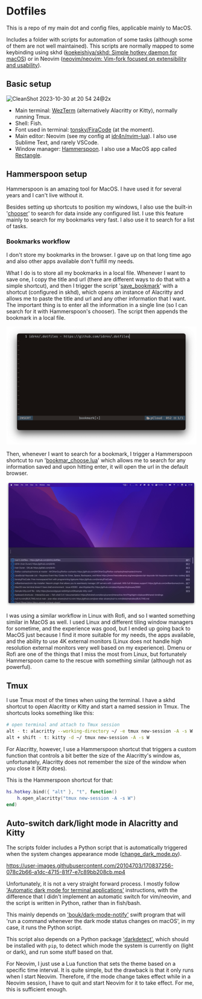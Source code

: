 # Dotfiles

This is a repo of my main dot and config files, applicable mainly to MacOS.

Includes a folder with scripts for automation of some tasks (although some of them are not well maintained). This scripts are normally mapped to some keybinding using skhd ([koekeishiya/skhd: Simple hotkey daemon for macOS](https://github.com/koekeishiya/skhd)) or in Neovim ([neovim/neovim: Vim-fork focused on extensibility and usability](https://github.com/neovim/neovim)).

## Basic setup

![CleanShot 2023-10-30 at 20 54 24@2x](https://github.com/idr4n/.dotfiles/assets/20104703/ddeea323-a41b-4456-929b-5c5183e90973)

- Main terminal: [WezTerm](https://github.com/idr4n/wezterm) (alternatively Alacritty or Kitty), normally running Tmux.
- Shell: Fish.
- Font used in terminal: [tonsky/FiraCode](https://github.com/tonsky/FiraCode) (at the moment).
- Main editor: Neovim (see my config at [idr4n/nvim-lua](https://github.com/idr4n/nvim-lua)). I also use Sublime Text, and rarely VSCode.
- Window manager: [Hammerspoon](http://www.hammerspoon.org/). I also use a MacOS app called [Rectangle](https://rectangleapp.com/).

## Hammerspoon setup

Hammerspoon is an amazing tool for MacOS. I have used it for several years and I can't live without it.

Besides setting up shortcuts to position my windows, I also use the built-in '[chooser](http://www.hammerspoon.org/docs/hs.chooser.html)' to search for data inside any configured list. I use this feature mainly to search for my bookmarks very fast. I also use it to search for a list of tasks.

### Bookmarks workflow

I don't store my bookmarks in the browser. I gave up on that long time ago and also other apps available don't fulfill my needs.

What I do is to store all my bookmarks in a local file. Whenever I want to save one, I copy the title and url (there are different ways to do that with a simple shortcut), and then I trigger the script '[save_bookmark](https://github.com/idr4n/.dotfiles/blob/master/scripts/save_bookmark)' with a shortcut (configured in skhd), which opens an instance of Alacritty and allows me to paste the title and url and any other information that I want. The important thing is to enter all the information in a single line (so I can search for it with Hammerspoon's chooser). The script then appends the bookmark in a local file.

![](./assets/save-bookmark.png) 

Then, whenever I want to search for a bookmark, I trigger a Hammerspoon shortcut to run '[bookmar_choose.lua](https://github.com/idr4n/.dotfiles/blob/master/.hammerspoon/bookmark_chooser.lua)' which allows me to search for any information saved and upon hitting enter, it will open the url in the default browser.

![](./assets/chooser.png) 

I was using a similar workflow in Linux with Rofi, and so I wanted something similar in MacOS as well. I used Linux and different tiling window managers for sometime, and the experience was good, but I ended up going back to MacOS just because I find it more suitable for my needs, the apps available, and the ability to use 4K external monitors (Linux does not handle high resolution external monitors very well based on my experience). Dmenu or Rofi are one of the things that I miss the most from Linux, but fortunately Hammerspoon came to the rescue with something similar (although not as powerful).

## Tmux

I use Tmux most of the times when using the terminal. I have a skhd shortcut to open Alacritty or Kitty and start a named session in Tmux. The shortcuts looks something like this:

```sh
# open terminal and attach to Tmux session
alt - t: alacritty --working-directory ~/ -e tmux new-session -A -s W
alt + shift - t: kitty -d ~/ tmux new-session -A -s W
```

For Alacritty, however, I use a Hammerspoon shortcut that triggers a custom function that controls a bit better the size of the Alacritty's window as, unfortunately, Alacritty does not remember the size of the window when you close it (Kitty does).

This is the Hammerspoon shortcut for that:

```lua
hs.hotkey.bind({ "alt" }, "t", function()
	h.open_alacritty("tmux new-session -A -s W")
end)

```

## Auto-switch dark/light mode in Alacritty and Kitty

The scripts folder includes a Python script that is automatically triggered when the system changes appearance mode ([change_dark_mode.py](https://github.com/idr4n/.dotfiles/blob/master/scripts/change_dark_mode.py)).

https://user-images.githubusercontent.com/20104703/170837256-078c2b66-a1dc-4715-81f7-e7c89bb208cb.mp4

Unfortunately, it is not a very straight forward process. I mostly follow ['Automatic dark mode for terminal applications'](https://arslan.io/2021/02/15/automatic-dark-mode-for-terminal-applications/) instructions, with the difference that I didn't implement an automatic switch for vim/neovim, and the script is written in Python, rather than in fish/bash. 

This mainly depends on ['bouk/dark-mode-notify'](https://github.com/bouk/dark-mode-notify) swift program that will 'run a command whenever the dark mode status changes on macOS', in my case, it runs the Python script.

This script also depends on a Python package ['darkdetect'](https://pypi.org/project/darkdetect/), which should be installed with `pip`, to detect which mode the system is currently on (light or dark), and run some stuff based on that. 

For Neovim, I just use a Lua function that sets the theme based on a specific time interval. It is quite simple, but the drawback is that it only runs when I start Neovim. Therefore, if the mode change takes effect while in a Neovim session, I have to quit and start Neovim for it to take effect. For me, this is sufficient enough.

